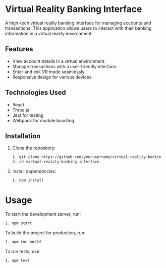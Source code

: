 # Virtual Reality Banking Interface

A high-tech virtual reality banking interface for managing accounts and transactions. This application allows users to interact with their banking information in a virtual reality environment.

## Features

- View account details in a virtual environment.
- Manage transactions with a user-friendly interface.
- Enter and exit VR mode seamlessly.
- Responsive design for various devices.

## Technologies Used

- React
- Three.js
- Jest for testing
- Webpack for module bundling

## Installation

1. Clone the repository:

   ```bash
   1. git clone https://github.com/yourusername/virtual-reality-banking-interface.git
   2. cd virtual-reality-banking-interface

2. Install dependencies:

   ```bash
   1. npm install
   ```

# Usage

To start the development server, run:

   ```bash
   1. npm start
   ```

To build the project for production, run:

   ```bash
   1. npm run build
   ```

To run tests, use:

   ```bash
   1. npm test
   ```

